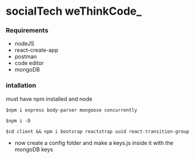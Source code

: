 # socialTech weThinkCode_

### Requirements

- nodeJS
- react-create-app
- postman
- code editor
- mongoDB

### intallation

must have npm installed and node 

`$npm i express body-parser mongoose concurrently`

`$npm i -D`

`$cd client && npm i bootsrap reactstrap uuid react-transition-group`

- now create a config folder and make a keys.js inside it with the mongoDB keys

